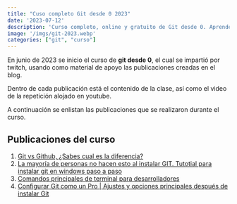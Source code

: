```yaml
---
title: "Cuso completo Git desde 0 2023"
date: '2023-07-12'
description: 'Curso completo, online y gratuito de Git desde 0. Aprende a usar Git y GitHub desde cero con este curso de Git y GitHub en español.'
image: '/imgs/git-2023.webp'
categories: ["git", "curso"]
---
```


En junio de 2023 se inicio el curso de **git desde 0**, el cual se impartió por twitch, usando como material de apoyo las publicaciones creadas en el blog.

Dentro de cada publicación está el contenido de la clase, así como el video de la repetición alojado en youtube.

A continuación se enlistan las publicaciones que se realizaron durante el curso.

## Publicaciones del curso

1. [Git vs Github, ¿Sabes cual es la diferencia?](/posts/git-vs-github)
2. [La mayoría de personas no hacen esto al instalar GIT. Tutotial para instalar git en windows paso a paso](/posts/git-instalar-windows)
3. [Comandos principales de terminal para desarrolladores](/posts/comandos-terminal)
4. [Configurar Git como un Pro | Ajustes y opciones principales después de instalar Git](/posts/git-configurar)